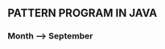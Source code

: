 <html>
<head>
</head>
<boby>
<h2>
  <div backeground color = "black">
PATTERN PROGRAM IN JAVA 
</h2>
<h3>Month --> September
</html>
